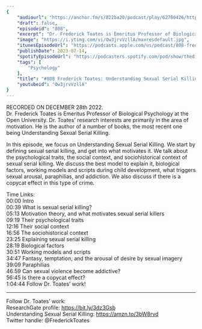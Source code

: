 ```yaml
---
{
	"audiourl": "https://anchor.fm/s/822ba20/podcast/play/62780426/https%3A%2F%2Fd3ctxlq1ktw2nl.cloudfront.net%2Fstaging%2F2022-11-28%2Fd9d8be07-227c-64ee-e3f0-2047ef8fceaa.m4a",
	"draft": false,
	"episodeid": "808",
	"excerpt": "Dr. Frederick Toates is Emeritus Professor of Biological Psychology at the Open University. Dr. Toates' research interests are primarily in the area of motivation. He is the author of a number of books, the most recent one being Understanding Sexual Serial Killing.",
	"image": "https://i.ytimg.com/vi/Ow3jrvVzllA/maxresdefault.jpg",
	"itunesEpisodeUrl": "https://podcasts.apple.com/us/podcast/808-frederick-toates-understanding-sexual-serial-killing/id1451347236?i=1000621182923&uo=4",
	"publishDate": 2023-07-14,
	"spotifyEpisodeUrl": "https://podcasters.spotify.com/pod/show/thedissenter/episodes/808-Frederick-Toates-Understanding-Sexual-Serial-Killing-e1sqdia",
	"tags": [
		"Psychology"
	],
	"title": "#808 Frederick Toates: Understanding Sexual Serial Killing",
	"youtubeid": "Ow3jrvVzllA"
}
---
```

RECORDED ON DECEMBER 28th 2022.  
Dr. Frederick Toates is Emeritus Professor of Biological Psychology at the Open University. Dr. Toates' research interests are primarily in the area of motivation. He is the author of a number of books, the most recent one being Understanding Sexual Serial Killing.

In this episode, we focus on Understanding Sexual Serial Killing. We start by defining sexual serial killing, and get into what motivates it. We talk about the psychological traits, the social context, and sociohistorical context of sexual serial killing. We discuss the best model to explain it, biological factors, working models and scripts during child development, what triggers sexual arousal, paraphilias, and addiction. We also discuss if there is a copycat effect in this type of crime.

Time Links:  
<time>00:00</time> Intro  
<time>00:39</time> What is sexual serial killing?  
<time>05:13</time> Motivation theory, and what motivates sexual serial killers  
<time>09:19</time> Their psychological traits  
<time>12:16</time> Their social context  
<time>16:56</time> The sociohistorical context  
<time>23:25</time> Explaining sexual serial killing  
<time>28:19</time> Biological factors  
<time>30:51</time> Working models and scripts  
<time>34:47</time> Fantasy, temptation, and the arousal of desire by sexual imagery  
<time>39:09</time> Paraphilias  
<time>46:59</time> Can sexual violence become addictive?  
<time>56:45</time> Is there a copycat effect?  
<time>1:04:44</time> Follow Dr. Toates’ work!

---

Follow Dr. Toates’ work:  
ResearchGate profile: https://bit.ly/3dz3Gsb  
Understanding Sexual Serial Killing: https://amzn.to/3bW8rvd  
Twitter handle: @FrederickToates
